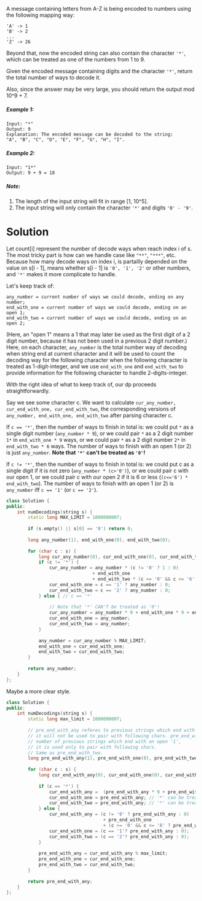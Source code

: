 A message containing letters from A-Z is being encoded to numbers using the following mapping way:

```
'A' -> 1
'B' -> 2
...
'Z' -> 26
```

Beyond that, now the encoded string can also contain the character ```'*'```, which can be treated as one of the numbers from 1 to 9.

Given the encoded message containing digits and the character ```'*'```, return the total number of ways to decode it.

Also, since the answer may be very large, you should return the output mod 10^9 + 7.

##### Example 1:

```
Input: "*"
Output: 9
Explanation: The encoded message can be decoded to the string: 
"A", "B", "C", "D", "E", "F", "G", "H", "I".
```

##### Example 2:

```
Input: "1*"
Output: 9 + 9 = 18
```

##### Note:

1. The length of the input string will fit in range [1, 10^5].
2. The input string will only contain the character ```'*'``` and digits ```'0' - '9'```.

# Solution

Let count[i] represent the number of decode ways when reach index i of s. The most tricky part is how can we handle case like ```"**"```, ```"***"```, etc. Because how many decode ways on index i, is partailly depended on the value on s[i - 1], means whether s[i - 1] is ```'0', '1', '2'``` or other numbers, and ```'*'``` makes it more complicate to handle. 

Let's keep track of:

```
any_number = current number of ways we could decode, ending on any number;
end_with_one = current number of ways we could decode, ending on an open 1;
end_with_two = current number of ways we could decode, ending on an open 2;
```

(Here, an "open 1" means a 1 that may later be used as the first digit of a 2 digit number, because it has not been used in a previous 2 digit number.) Here, on each character,  ```any_number``` is the total number way of decoding when string end at current character and it will be used to count the decoding way for the following character when the following character is treated as 1-digit-integer, and we use ```end_with_one``` and ```end_with_two``` to provide information for the following character to handle 2-digits-integer.

With the right idea of what to keep track of, our dp proceeds straightforwardly.

Say we see some character c. We want to calculate ```cur_any_number, cur_end_with_one, cur_end_with_two```, the corresponding versions of ```any_number, end_with_one, end_with_two``` after parsing character c.

If ```c == '*'```, then the number of ways to finish in total is: we could put ```*``` as a single digit number (```any_number * 9```), or we could pair ```*``` as a 2 digit number ```1*``` in ```end_with_one * 9``` ways, or we could pair ```*``` as a 2 digit number ```2*``` in ```end_with_two * 6``` ways. The number of ways to finish with an open 1 (or 2) is just ```any_number```. __Note that ```'*'``` can't be treated as ```'0'```!__ 

If ```c != '*'```, then the number of ways to finish in total is: we could put c as a single digit if it is not zero (```any_number * (c>'0')```), or we could pair c with our open 1, or we could pair c with our open 2 if it is 6 or less (```(c<='6') * end_with_two```). The number of ways to finish with an open 1 (or 2) is ```any_number``` iff ```c == '1'``` (or ```c == '2'```).

```cpp
class Solution {
public:
    int numDecodings(string s) {
        static long MAX_LIMIT = 1000000007;
        
        if (s.empty() || s[0] == '0') return 0;
        
        long any_number(1), end_with_one(0), end_with_two(0);
        
        for (char c : s) {
            long cur_any_number(0), cur_end_with_one(0), cur_end_with_two(0);
            if (c != '*') {
                cur_any_number = any_number * (c != '0' ? 1 : 0) 
                                + end_with_one  
                                + end_with_two * (c >= '0' && c <= '6' ? 1 : 0);
                cur_end_with_one = c == '1' ? any_number : 0;
                cur_end_with_two = c == '2' ? any_number : 0;
            } else { // c == '*'
                
                // Note that '*' CAN'T be treated as '0'! 
                cur_any_number = any_number * 9 + end_with_one * 9 + end_with_two * 6;
                cur_end_with_one = any_number;
                cur_end_with_two = any_number;
            }
            
            any_number = cur_any_number % MAX_LIMIT;
            end_with_one = cur_end_with_one;
            end_with_two = cur_end_with_two;
        }
        
        return any_number;
    }
};
```

Maybe a more clear style.

```cpp
class Solution {
public:
    int numDecodings(string s) {
        static long max_limit = 1000000007;
        
        // pre_end_with_any referes to previous strings which end with any char,
        // it will not be used to pair with following chars. pre_end_with_one refers to
        // number of previous strings which end with an open '1', 
        // it is used only to pair with following chars.
        // Same as pre_end_with_two.
        long pre_end_with_any(1), pre_end_with_one(0), pre_end_with_two(0);
        
        for (char c : s) {
            long cur_end_with_any(0), cur_end_with_one(0), cur_end_with_two(0);
            
            if (c == '*') {
                cur_end_with_any =  (pre_end_with_any * 9 + pre_end_with_one * 9 + pre_end_with_two * 6);
                cur_end_with_one = pre_end_with_any; // '*' can be treated as open '1'
                cur_end_with_two = pre_end_with_any; // '*' can be treated as open '2'          
            } else {
                cur_end_with_any = (c != '0' ? pre_end_with_any : 0) 
                                    + pre_end_with_one 
                                    + (c >= '0' && c <= '6' ? pre_end_with_two : 0);
                cur_end_with_one = (c == '1'? pre_end_with_any : 0);
                cur_end_with_two = (c == '2'? pre_end_with_any : 0);
            }
            
            pre_end_with_any = cur_end_with_any % max_limit;
            pre_end_with_one = cur_end_with_one;
            pre_end_with_two = cur_end_with_two;
        }
        
        return pre_end_with_any;
    }
};
```

